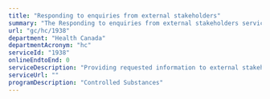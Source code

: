 ```yaml
---
title: "Responding to enquiries from external stakeholders"
summary: "The Responding to enquiries from external stakeholders service from Health Canada is not available end-to-end online, according to the GC Service Inventory."
url: "gc/hc/1938"
department: "Health Canada"
departmentAcronym: "hc"
serviceId: "1938"
onlineEndtoEnd: 0
serviceDescription: "Providing requested information to external stakeholders for enquiries related to adminstration of the CDSA. (CSCB)"
serviceUrl: ""
programDescription: "Controlled Substances"
---
```


